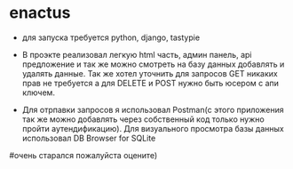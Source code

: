 # enactus
- для запуска требуется python, django, tastypie

- В проэкте реализовал легкую html часть, админ панель, api предложение и так же можно смотреть на базу данных добавлять и удалять данные.
Так же хотел уточнить для запросов GET никаких прав не требуется а для DELETE и POST нужно быть юсером с апи ключем.

- Для отрпавки запросов я использовал Postman(с этого приложения так же можно добавлять через собственный код только нужно пройти аутендификацию).
Для визуального просмотра базы данных использовал DB Browser for SQLite

#очень старался пожалуйста оцените)
